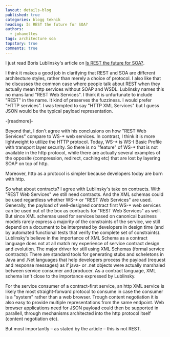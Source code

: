 ```yaml
---
layout: details-blog
published: true
categories: blogg teknik
heading: Is REST the future for SOA?
authors:
  - johaneltes
tags: architecture soa
topstory: true
comments: true
---
```


I just read Boris Lublinsky's article on [Is REST the future for SOA?](http://www.infoq.com/articles/RESTSOAFuture).

I think it makes a good job in clarifying that REST and SOA are different architecture styles, rather than merely a choice of protocol. I also like that he discusses the common case where people talk about REST when they actually mean http services without SOAP and WSDL. Lublinsky names this no mans land "REST Web Services". I think it is unfurtunate to include "REST" in the name. It kind of preserves the fuzziness. I would prefer "HTTP services". I was tempted to say "HTTP XML Services" but I guess JSON would be the typical payload representation.

-[readmore]-

Beyond that, I don't agree with his conclusions on how "REST Web Services" compare to WS-* web services. In contrast, I think it is more lightweight to utilize the HTTP protocol. Today, WS-* is WS-I Basic Profile with transport layer security. So there is no "feature" of WS-* that is not available in the http protocol, while there are actually several examples of the opposite (compression, redirect, caching etc) that are lost by layering SOAP on top of http.

Moreover, http as a protocol is simpler because developers today are born with http.

So what about contracts? I agree with Lublinsky's take on contracts. With "REST Web Services" we still need contracts. And the XML schemas could be used regardless whether WS-* or "REST Web Services" are used. Generally, the payload of well-designed contract first WS-* web services can be used out of the box as contracts for "REST Web Services" as well. But since XML schemas used for services based on canonical business models rarely express a majority of the constraints of the service, we still depend on a document to be interpreted by developers in design time (and by automated functional tests that verify the complete set of constraints). Lublinsky's believe in the importance of XML Schema as a contract language does not at all match my experience of service contract design and evolution. The major driver for still using XML Schemas (formal service contracts): There are standard tools for generating stubs and scheletons in Java and .Net languages that help developers process the payload (request and response messages) as if java- or .net objects were actually marshaled between service consumer and producer. As a contract language, XML schema isn't close to the importance expressed by Lublinsky.

For the service consumer of a contract-first service, an http XML service is likely the most straight-forward protocol to consume in case the consumer is a "system" rather than a web browser. Trough content negotiation it is also easy to provide multiple representations from the same endpoint. Web browser applications need for JSON payload could then be supported in parallell, through mechanisms architected into the http protocol itself (content negotiation etc).

But most importantly – as stated by the article – this is not REST.
